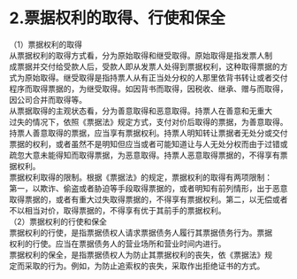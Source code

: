 # 2.票据权利的取得、行使和保全

（1）票据权利的取得<br />
      从票据权利的取得方式看，分为原始取得和继受取得。原始取得是指发票人制<br />
      成票据并交付给受款人后，受款人即从发票人处得到票据权利，这种取得票据的方<br />
      式为原始取得。继受取得是指持票人从有正当处分权的人那里依背书转让或者交付<br />
      程序而取得票据的，为继受取得。如因背书而取得，因税收、继承、赠与而取得，<br />
      因公司合并而取得等。<br />
      从票据取得的主观状态看，分为善意取得和恶意取得。持票人在善意和无重大<br />
      过失的情况下，依照《票据法》规定方式，支付对价后取得的票据，为善意取得。<br />
      持票人善意取得的票据，应当享有票据权利。持票人明知转让票据者无处分或交付<br />
      票据的权利，或者虽然不是明知但应当或者可能知道让与人无处分权而由于过错或<br />
      疏忽大意未能得知而取得票据，为恶意取得。持票人恶意取得票据的，不得享有票<br />
      据权利。<br />
      票据权利取得的限制。根据《票据法》的规定，票据权利的取得有两项限制：<br />
      第一，以欺诈、偷盗或者胁迫等手段取得票据的，或者明知有前列情形，出于恶意<br />
      取得票据的，或者有重大过失取得票据的，不得享有票据权利。第二，以无偿或者<br />
      不以相当对价，取得票据的，不得享有优于其前手的票据权利。<br />
      （2）票据权利的行使和保全<br />
      票据权利的行使，是指票据债权人请求票据债务人履行其票据债务行为。票据<br />
      权利的行使。应当在票据债务人的营业场所和营业时间内进行。<br />
      票据权利的保全，是指票据债权人为防止其票据权利的丧失，依《票据法》规<br />
    定而采取的行为。例如，为防止追索权的丧失，采取作出拒绝证书的方式。